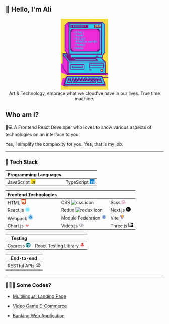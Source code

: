## 👀 Hello, I'm Ali
<div align="center">
    <img src="./images/y2k.jpeg" width="150" alt="Y2K Computer" />
    <br />
    <div align='center'>Art & Technology, embrace what we cloud've have in our lives. True time machine.</div>
</div>


<div align="left">

## Who am i?

🎨💻 A Frontend React Developer who loves to show various aspects of technologies on an interface to you.

Yes, I simplify the complexity for you. Yes, that is my job.

---

### 🧰 Tech Stack

| Programming Languages |  |
| --- | --- |
| JavaScript <img src="./images/js-icon.svg" width="15" alt="js icon" /> | TypeScript <img src="./images/ts-icon.svg" width="15" alt="ts icon" /> |

<div></div>

| Frontend Technologies | | | 
| ---  | --- | ---  |  
| HTML <img src="./images/html-icon.svg" width="15" alt="html icon" /> | CSS <img src="./images/css-icon.svg" width="15" alt="css icon" /> | Scss <img src="./images/sass-icon.svg" width="15" alt="scss icon" /> | 
| React.js <img src="./images/react-icon.svg" width="15" alt="react icon" /> | Redux <img src="./images/redux-icon.svg" width="15" alt="redux icon" /> | Next.js <img src="./images/next-icon.svg" width="15" alt="next js icon" /> | 
| Webpack <img src="./images/webpack-icon.svg" width="15" alt="webpack icon" /> | Module Federation <img src="./images/mf.png" width="15" alt="module federation icon" /> | Vite <img src="./images/vite.svg" width="15" alt="vite icon" /> |
| Chart.js <img src="./images/chart.svg" width="15" alt="chart js icon" /> | Video.js <img src="./images/video.png" width="15" alt="video js icon" /> | Three.js <img src="./images/three.jpg" width="15" alt="three js icon" /> |

<div></div>

| Testing |  |
| --- | --- |
| Cypress <img src="./images/cypress.svg" width="15" alt="cypress icon" /> | React Testing Library <img src="./images/rtl.png" width="15" alt="react testing library icon" />  |

<div></div>

| End-to-end |
| --- |
| RESTful APIs <img src="./images/api.webp" width="15" alt="rest api icon" /> |

---

### 👨🏻‍💻 Some Codes? 

- <a href="https://github.com/aliNzLami/dreamNote"> Multilingual Landing Page </a>

- <a href="https://github.com/aliNzLami/gameShop"> Video Game E-Commerce </a>

- <a href="https://github.com/aliNzLami/light_banking"> Banking Web Application</a>

</div>